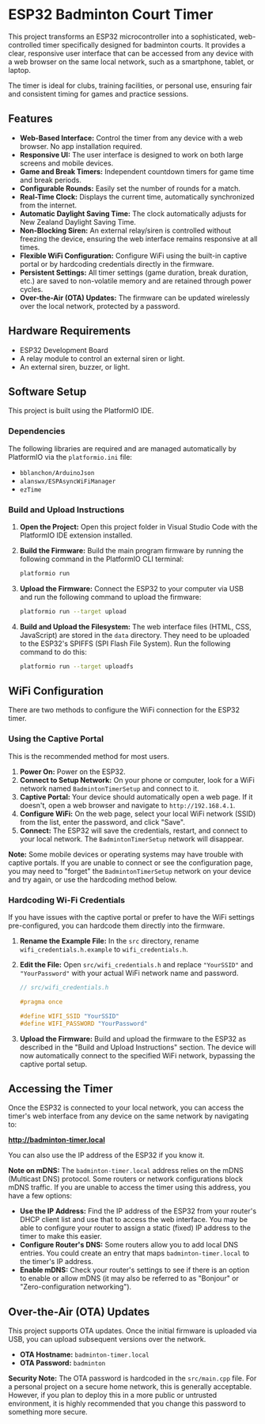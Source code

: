 # ESP32 Badminton Court Timer

This project transforms an ESP32 microcontroller into a sophisticated, web-controlled timer specifically designed for badminton courts. It provides a clear, responsive user interface that can be accessed from any device with a web browser on the same local network, such as a smartphone, tablet, or laptop.

The timer is ideal for clubs, training facilities, or personal use, ensuring fair and consistent timing for games and practice sessions.

## Features

*   **Web-Based Interface:** Control the timer from any device with a web browser. No app installation required.
*   **Responsive UI:** The user interface is designed to work on both large screens and mobile devices.
*   **Game and Break Timers:** Independent countdown timers for game time and break periods.
*   **Configurable Rounds:** Easily set the number of rounds for a match.
*   **Real-Time Clock:** Displays the current time, automatically synchronized from the internet.
*   **Automatic Daylight Saving Time:** The clock automatically adjusts for New Zealand Daylight Saving Time.
*   **Non-Blocking Siren:** An external relay/siren is controlled without freezing the device, ensuring the web interface remains responsive at all times.
*   **Flexible WiFi Configuration:** Configure WiFi using the built-in captive portal or by hardcoding credentials directly in the firmware.
*   **Persistent Settings:** All timer settings (game duration, break duration, etc.) are saved to non-volatile memory and are retained through power cycles.
*   **Over-the-Air (OTA) Updates:** The firmware can be updated wirelessly over the local network, protected by a password.

## Hardware Requirements

*   ESP32 Development Board
*   A relay module to control an external siren or light.
*   An external siren, buzzer, or light.

## Software Setup

This project is built using the PlatformIO IDE.

### Dependencies

The following libraries are required and are managed automatically by PlatformIO via the `platformio.ini` file:

*   `bblanchon/ArduinoJson`
*   `alanswx/ESPAsyncWiFiManager`
*   `ezTime`

### Build and Upload Instructions

1.  **Open the Project:** Open this project folder in Visual Studio Code with the PlatformIO IDE extension installed.

2.  **Build the Firmware:** Build the main program firmware by running the following command in the PlatformIO CLI terminal:
    ```bash
    platformio run
    ```

3.  **Upload the Firmware:** Connect the ESP32 to your computer via USB and run the following command to upload the firmware:
    ```bash
    platformio run --target upload
    ```

4.  **Build and Upload the Filesystem:** The web interface files (HTML, CSS, JavaScript) are stored in the `data` directory. They need to be uploaded to the ESP32's SPIFFS (SPI Flash File System). Run the following command to do this:
    ```bash
    platformio run --target uploadfs
    ```

## WiFi Configuration

There are two methods to configure the WiFi connection for the ESP32 timer.

### Using the Captive Portal

This is the recommended method for most users.

1.  **Power On:** Power on the ESP32.
2.  **Connect to Setup Network:** On your phone or computer, look for a WiFi network named `BadmintonTimerSetup` and connect to it.
3.  **Captive Portal:** Your device should automatically open a web page. If it doesn't, open a web browser and navigate to `http://192.168.4.1`.
4.  **Configure WiFi:** On the web page, select your local WiFi network (SSID) from the list, enter the password, and click "Save".
5.  **Connect:** The ESP32 will save the credentials, restart, and connect to your local network. The `BadmintonTimerSetup` network will disappear.

**Note:** Some mobile devices or operating systems may have trouble with captive portals. If you are unable to connect or see the configuration page, you may need to "forget" the `BadmintonTimerSetup` network on your device and try again, or use the hardcoding method below.

### Hardcoding Wi-Fi Credentials

If you have issues with the captive portal or prefer to have the WiFi settings pre-configured, you can hardcode them directly into the firmware.

1.  **Rename the Example File:** In the `src` directory, rename `wifi_credentials.h.example` to `wifi_credentials.h`.

2.  **Edit the File:** Open `src/wifi_credentials.h` and replace `"YourSSID"` and `"YourPassword"` with your actual WiFi network name and password.

    ```cpp
    // src/wifi_credentials.h

    #pragma once

    #define WIFI_SSID "YourSSID"
    #define WIFI_PASSWORD "YourPassword"
    ```

3.  **Upload the Firmware:** Build and upload the firmware to the ESP32 as described in the "Build and Upload Instructions" section. The device will now automatically connect to the specified WiFi network, bypassing the captive portal setup.

## Accessing the Timer

Once the ESP32 is connected to your local network, you can access the timer's web interface from any device on the same network by navigating to:

**http://badminton-timer.local**

You can also use the IP address of the ESP32 if you know it.

**Note on mDNS:** The `badminton-timer.local` address relies on the mDNS (Multicast DNS) protocol. Some routers or network configurations block mDNS traffic. If you are unable to access the timer using this address, you have a few options:

*   **Use the IP Address:** Find the IP address of the ESP32 from your router's DHCP client list and use that to access the web interface. You may be able to configure your router to assign a static (fixed) IP address to the timer to make this easier.
*   **Configure Router's DNS:** Some routers allow you to add local DNS entries. You could create an entry that maps `badminton-timer.local` to the timer's IP address.
*   **Enable mDNS:** Check your router's settings to see if there is an option to enable or allow mDNS (it may also be referred to as "Bonjour" or "Zero-configuration networking").

## Over-the-Air (OTA) Updates

This project supports OTA updates. Once the initial firmware is uploaded via USB, you can upload subsequent versions over the network.

*   **OTA Hostname:** `badminton-timer.local`
*   **OTA Password:** `badminton`

**Security Note:** The OTA password is hardcoded in the `src/main.cpp` file. For a personal project on a secure home network, this is generally acceptable. However, if you plan to deploy this in a more public or untrusted environment, it is highly recommended that you change this password to something more secure.
